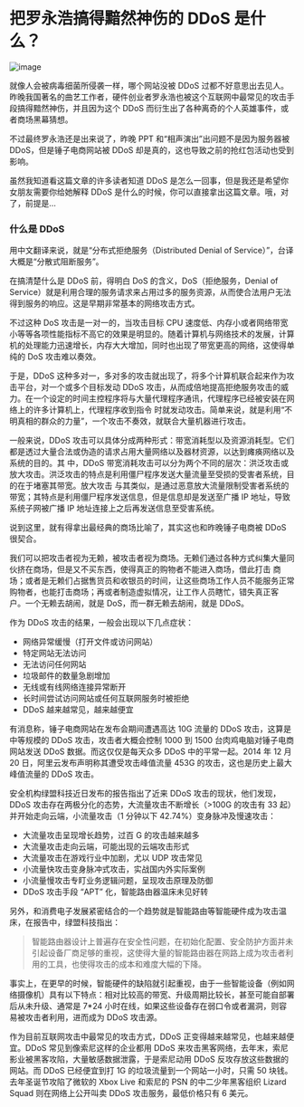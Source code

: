 # 把罗永浩搞得黯然神伤的 DDoS 是什么？

![image](http://www.zyall.com/Upload/ueditor/image/201508/31/1441008281236782.jpg)

就像人会被病毒细菌所侵袭一样，哪个网站没被 DDoS 过都不好意思出去见人。昨晚我国著名的曲艺工作者，硬件创业者罗永浩也被这个互联网中最常见的攻击手段搞得黯然神伤，并且因为这个 DDoS 而衍生出了各种离奇的个人英雄事件，或者商场黑幕猜想。

不过最终罗永浩还是出来说了，昨晚 PPT 和“相声演出”出问题不是因为服务器被 DDoS，但是锤子电商网站被 DDoS 却是真的，这也导致之前的抢红包活动也受到影响。

虽然我知道看这篇文章的许多读者知道 DDoS 是怎么一回事，但是我还是希望你女朋友需要你给她解释 DDoS 是什么的时候，你可以直接拿出这篇文章。哦，对了，前提是…

### 什么是 DDoS

用中文翻译来说，就是“分布式拒绝服务（Distributed Denial of Service）”，台译大概是“分散式阻断服务”。

在搞清楚什么是 DDoS 前，得明白 DoS 的含义，DoS（拒绝服务，Denial of Service）就是利用合理的服务请求来占用过多的服务资源，从而使合法用户无法得到服务的响应。这是早期非常基本的网络攻击方式。

不过这种 DoS 攻击是一对一的，当攻击目标 CPU 速度低、内存小或者网络带宽小等等各项性能指标不高它的效果是明显的。随着计算机与网络技术的发展，计算机的处理能力迅速增长，内存大大增加，同时也出现了带宽更高的网络，这使得单纯的 DoS 攻击难以奏效。

于是，DDoS 这种多对一，多对多的攻击就出现了，将多个计算机联合起来作为攻击平台，对一个或多个目标发动 DDoS 攻击，从而成倍地提高拒绝服务攻击的威力。在一个设定的时间主控程序将与大量代理程序通讯，代理程序已经被安装在网络上的许多计算机上，代理程序收到指令 时就发动攻击。简单来说，就是利用“不明真相的群众的力量”，一个攻击不奏效，就联合大量机器进行攻击。

一般来说，DDoS 攻击可以具体分成两种形式：带宽消耗型以及资源消耗型。它们都是透过大量合法或伪造的请求占用大量网络以及器材资源，以达到瘫痪网络以及系统的目的。其 中，DDoS 带宽消耗攻击可以分为两个不同的层次：洪泛攻击或放大攻击。洪泛攻击的特点是利用僵尸程序发送大量流量至受损的受害者系统，目的在于堵塞其带宽。放大攻击 与其类似，是通过恶意放大流量限制受害者系统的带宽；其特点是利用僵尸程序发送信息，但是信息却是发送至广播 IP 地址，导致系统子网被广播 IP 地址连接上之后再发送信息至受害系统。

说到这里，就有得拿出最经典的商场比喻了，其实这也和昨晚锤子电商被 DDoS 很契合。

我们可以把攻击者视为无赖，被攻击者视为商场。无赖们通过各种方式纠集大量同伙挤在商场，但是又不买东西，使得真正的购物者不能进入商场，借此打击 商场；或者是无赖们占据售货员和收银员的时间，让这些商场工作人员不能服务正常购物者，也能打击商场；再或者制造虚拟情况，让工作人员瞎忙，错失真正客 户。一个无赖去胡闹，就是 DoS，而一群无赖去胡闹，就是 DDoS。

作为 DDoS 攻击的结果，一般会出现以下几点症状：

- 网络异常缓慢（打开文件或访问网站）
- 特定网站无法访问
- 无法访问任何网站
- 垃圾邮件的数量急剧增加
- 无线或有线网络连接异常断开
- 长时间尝试访问网站或任何互联网服务时被拒绝
- DDoS 越来越常见，越来越便宜

有消息称，锤子电商网站在发布会期间遭遇高达 10G 流量的 DDoS 攻击，这算是中等规模的 DDoS 攻击，攻击者大概会控制 1000 到 1500 台肉鸡电脑对锤子电商网站发送 DDoS 数据。而这仅仅是每天众多 DDoS 中的平常一起。2014 年 12 月 20 日，阿里云发布声明称其遭受攻击峰值流量 453G 的攻击，这也是历史上最大峰值流量的 DDoS 攻击。

安全机构绿盟科技近日发布的报告指出了近来 DDoS 攻击的现状，他们发现，DDoS 攻击存在两极分化的态势，大流量攻击不断增长（>100G 的攻击有 33 起）并开始走向云端，小流量攻击（1 分钟以下 42.74%）变身脉冲及慢速攻击：

- 大流量攻击呈现增长趋势，过百 G 的攻击越来越多
- 大流量攻击走向云端，可能出现的云端攻击形式
-  大流量攻击在游戏行业中加剧，尤以 UDP 攻击常见
- 小流量快攻击变身脉冲式攻击，实战国内外实际案例
- 小流量慢攻击专盯业务逻辑问题，呈现攻击原理及防御
- DDoS 攻击手段 “APT” 化，智能路由器温床未见好转

另外，和消费电子发展紧密结合的一个趋势就是智能路由等智能硬件成为攻击温床，在报告中，绿盟科技指出：

> 智能路由器设计上普遍存在安全性问题，在初始化配置、安全防护方面并未引起设备厂商足够的重视，这使得大量的智能路由器在网路上成为攻击者利用的工具，也使得攻击的成本和难度大幅的下降。

事实上，在更早的时候，智能硬件的缺陷就引起重视，由于一些智能设备（例如网络摄像机）具有以下特点：相对比较高的带宽、升级周期比较长，甚至可能自部署后从未升级、通常是 7*24 小时在线，如果这些设备存在弱口令或者漏洞，则容易被攻击者利用，进而成为 DDoS 攻击源。

作为目前互联网攻击中最常见的攻击方式，DDoS 正变得越来越常见，也越来越便宜。DDoS 常见到像索尼这样的企业都用 DDoS 来攻击黑客网络，去年末，索尼影业被黑客攻陷，大量敏感数据泄露，于是索尼动用 DDoS 反攻存放这些数据的网站。而 DDoS 已经便宜到打 1G 的垃圾流量到一个网站一小时，只需 50 块钱。去年圣诞节攻陷了微软的 Xbox Live 和索尼的 PSN 的中二少年黑客组织 Lizard Squad 则在网络上公开叫卖 DDoS 攻击服务，最低价格只有 6 美元。